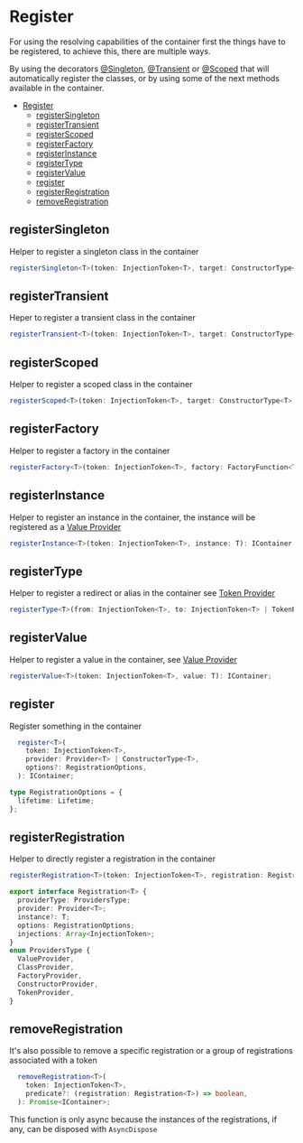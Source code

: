 # Register

For using the resolving capabilities of the container first the things have to be registered, to achieve this, there are multiple ways.

By using the decorators [@Singleton](02-decorators.md##singleton), [@Transient](02-decorators.md##transient) or [@Scoped](02-decorators.md##scoped) that will automatically register the classes, or by using some of the next methods available in the container.

- [Register](#register)
  - [registerSingleton](#registersingleton)
  - [registerTransient](#registertransient)
  - [registerScoped](#registerscoped)
  - [registerFactory](#registerfactory)
  - [registerInstance](#registerinstance)
  - [registerType](#registertype)
  - [registerValue](#registervalue)
  - [register](#register-1)
  - [registerRegistration](#registerregistration)
  - [removeRegistration](#removeregistration)

## registerSingleton

Helper to register a singleton class in the container

```typescript
registerSingleton<T>(token: InjectionToken<T>, target: ConstructorType<T> | ClassProvider<T>): IContainer;
```

## registerTransient

Heper to register a transient class in the container

```typescript
registerTransient<T>(token: InjectionToken<T>, target: ConstructorType<T> | ClassProvider<T>): IContainer;
```

## registerScoped

Helper to register a scoped class in the container

```typescript
registerScoped<T>(token: InjectionToken<T>, target: ConstructorType<T> | ClassProvider<T>): IContainer;
```

## registerFactory

Helper to register a factory in the container

```typescript
registerFactory<T>(token: InjectionToken<T>, factory: FactoryFunction<T>): IContainer;
```

## registerInstance

Helper to register an instance in the container, the instance will be registered as a [Value Provider](03-container.md#value-provider)

```typescript
registerInstance<T>(token: InjectionToken<T>, instance: T): IContainer;
```

## registerType

Helper to register a redirect or alias in the container see [Token Provider](03-container.md#token-provider)

```typescript
registerType<T>(from: InjectionToken<T>, to: InjectionToken<T> | TokenProvider<T>): IContainer;
```

## registerValue

Helper to register a value in the container, see [Value Provider](03-container.md#value-provider)

```typescript
registerValue<T>(token: InjectionToken<T>, value: T): IContainer;
```

## register

Register something in the container

```typescript
  register<T>(
    token: InjectionToken<T>,
    provider: Provider<T> | ConstructorType<T>,
    options?: RegistrationOptions,
  ): IContainer;
```

```typescript
type RegistrationOptions = {
  lifetime: Lifetime;
};
```

## registerRegistration

Helper to directly register a registration in the container

```typescript
registerRegistration<T>(token: InjectionToken<T>, registration: Registration<T>): IContainer;
```

```typescript
export interface Registration<T> {
  providerType: ProvidersType;
  provider: Provider<T>;
  instance?: T;
  options: RegistrationOptions;
  injections: Array<InjectionToken>;
}
enum ProvidersType {
  ValueProvider,
  ClassProvider,
  FactoryProvider,
  ConstructorProvider,
  TokenProvider,
}
```

## removeRegistration

It's also possible to remove a specific registration or a group of registrations associated with a token

```typescript
  removeRegistration<T>(
    token: InjectionToken<T>,
    predicate?: (registration: Registration<T>) => boolean,
  ): Promise<IContainer>;
```

This function is only async because the instances of the registrations, if any, can be disposed with `AsyncDispose`
